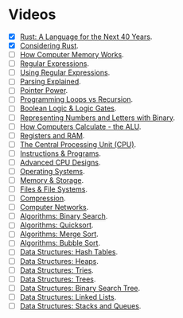 # Videos

- [x] [Rust: A Language for the Next 40 Years](https://www.invidio.us/watch?v=A3AdN7U24iU).
- [x] [Considering Rust](https://www.invidio.us/watch?v=DnT-LUQgc7s).
- [ ] [How Computer Memory Works](https://www.invidio.us/watch?v=XETZoRYdtkw).
- [ ] [Regular Expressions](https://www.invidio.us/watch?v=528Jc3q86F8).
- [ ] [Using Regular Expressions](https://www.invidio.us/watch?v=6gddK-cOxYc).
- [ ] [Parsing Explained](https://www.invidio.us/watch?v=bxpc9Pp5pZM).
- [ ] [Pointer Power](https://www.invidio.us/watch?v=t5NszbIerYc).
- [ ] [Programming Loops vs Recursion](https://www.invidio.us/watch?v=HXNhEYqFo0o).
- [ ] [Boolean Logic & Logic Gates](https://www.invidio.us/watch?v=gI-qXk7XojA).
- [ ] [Representing Numbers and Letters with Binary](https://www.invidio.us/watch?v=1GSjbWt0c9M).
- [ ] [How Computers Calculate - the ALU](https://www.invidio.us/watch?v=1I5ZMmrOfnA).
- [ ] [Registers and RAM](https://www.invidio.us/watch?v=fpnE6UAfbtU).
- [ ] [The Central Processing Unit (CPU)](https://www.invidio.us/watch?v=FZGugFqdr60).
- [ ] [Instructions & Programs](https://www.invidio.us/watch?v=zltgXvg6r3k).
- [ ] [Advanced CPU Designs](https://www.invidio.us/watch?v=rtAlC5J1U40).
- [ ] [Operating Systems](https://www.invidio.us/watch?v=26QPDBe-NB8).
- [ ] [Memory & Storage](https://www.invidio.us/watch?v=TQCr9RV7twk).
- [ ] [Files & File Systems](https://www.invidio.us/watch?v=KN8YgJnShPM).
- [ ] [Compression](https://www.invidio.us/watch?v=OtDxDvCpPL4).
- [ ] [Computer Networks](https://www.invidio.us/watch?v=3QhU9jd03a0).
- [ ] [Algorithms: Binary Search](https://www.invidio.us/watch?v=P3YID7liBug).
- [ ] [Algorithms: Quicksort](https://www.invidio.us/watch?v=SLauY6PpjW4).
- [ ] [Algorithms: Merge Sort](https://www.invidio.us/watch?v=KF2j-9iSf4Q).
- [ ] [Algorithms: Bubble Sort](https://www.invidio.us/watch?v=6Gv8vg0kcHc).
- [ ] [Data Structures: Hash Tables](https://www.invidio.us/watch?v=EgCOq1GtPKk).
- [ ] [Data Structures: Heaps](https://www.invidio.us/watch?v=t0Cq6tVNRBA).
- [ ] [Data Structures: Tries](https://www.invidio.us/watch?v=zIjfhVPRZCg).
- [ ] [Data Structures: Trees](https://www.invidio.us/watch?v=oSWTXtMglKE).
- [ ] [Data Structures: Binary Search Tree](https://www.invidio.us/watch?v=i_Q0v_Ct5lY).
- [ ] [Data Structures: Linked Lists](https://www.invidio.us/watch?v=njTh_OwMljA).
- [ ] [Data Structures: Stacks and Queues](https://www.invidio.us/watch?v=wjI1WNcIntg).
